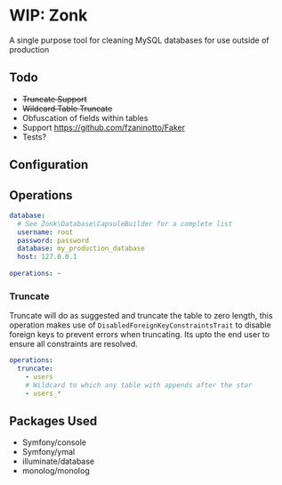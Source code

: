 # WIP: Zonk
A single purpose tool for cleaning MySQL databases for use outside of production

## Todo
- ~~Truncate Support~~
- ~~Wildcard Table Truncate~~
- Obfuscation of fields within tables
- Support https://github.com/fzaninotto/Faker
- Tests?

## Configuration

## Operations
``` yml
database:
  # See Zonk\Database\CapsuleBuilder for a complete list
  username: root
  password: password
  database: my_production_database
  host: 127.0.0.1
  
operations: ~
```

### Truncate
Truncate will do as suggested and truncate the table to zero length, this operation makes use of `DisabledForeignKeyConstraintsTrait` to disable foreign keys to prevent errors when truncating. Its upto the end user to ensure all constraints are resolved.

``` yml
operations:
  truncate:
    - users
    # Wildcard to which any table with appends after the star
    - users_*
```

## Packages Used

- Symfony/console
- Symfony/ymal
- illuminate/database
- monolog/monolog
